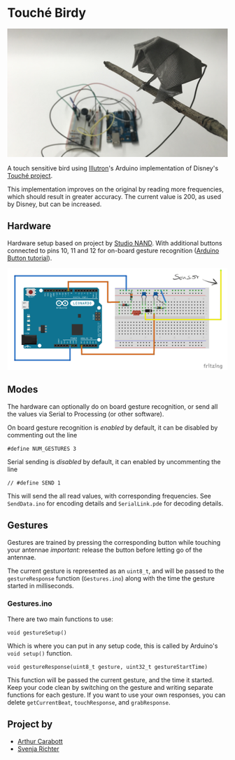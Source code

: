 # Touché Birdy

![Birdy](images/birdy.jpg)

A touch sensitive bird using [Illutron](https://github.com/Illutron/AdvancedTouchSensing)'s Arduino implementation of Disney's [Touché project](https://www.disneyresearch.com/project/touche-touch-and-gesture-sensing-for-the-real-world/).

This implementation improves on the original by reading more frequencies, which should result in greater accuracy. The current value is 200, as used by Disney, but can be increased.

## Hardware

Hardware setup based on project by [Studio NAND](https://github.com/StudioNAND/tact-hardware).
With additional buttons connected to pins 10, 11 and 12 for on-board gesture recognition ([Arduino Button tutorial](https://www.arduino.cc/en/Tutorial/Button)).

![Hardware setup](images/board.png)

## Modes

The hardware can optionally do on board gesture recognition, or send all the values via Serial to Processing (or other software).

On board gesture recognition is *enabled* by default, it can be disabled by commenting out the line 

    #define NUM_GESTURES 3

Serial sending is *disabled* by default, it can enabled by uncommenting the line 

    // #define SEND 1

This will send the all read values, with corresponding frequencies. See `SendData.ino` for encoding details and `SerialLink.pde` for decoding details.

## Gestures

Gestures are trained by pressing the corresponding button while touching your antennae *important:* release the button before letting go of the antennae.

The current gesture is represented as an `uint8_t`, and will be passed to the `gestureResponse` function (`Gestures.ino`) along with the time the gesture started in milliseconds.

### Gestures.ino

There are two main functions to use:

    void gestureSetup()

Which is where you can put in any setup code, this is called by Arduino's `void setup()` function.

    void gestureResponse(uint8_t gesture, uint32_t gestureStartTime)

This function will be passed the current gesture, and the time it started. Keep your code clean by switching on the gesture and writing separate functions for each gesture. If you want to use your own responses, you can delete `getCurrentBeat`, `touchResponse`, and `grabResponse`.

## Project by

- [Arthur Carabott](http://www.arthurcarabott.com)
- [Svenja Richter](http://svenjarichter.com/)